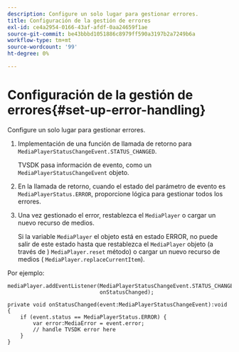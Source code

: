 ```yaml
---
description: Configure un solo lugar para gestionar errores.
title: Configuración de la gestión de errores
exl-id: ce4a2954-0166-43af-afdf-0aa24659f1ae
source-git-commit: be43bbbd1051886c8979ff590a3197b2a7249b6a
workflow-type: tm+mt
source-wordcount: '99'
ht-degree: 0%

---
```


# Configuración de la gestión de errores{#set-up-error-handling}

Configure un solo lugar para gestionar errores.

1. Implementación de una función de llamada de retorno para `MediaPlayerStatusChangeEvent.STATUS_CHANGED`.

   TVSDK pasa información de evento, como un `MediaPlayerStatusChangeEvent` objeto.
1. En la llamada de retorno, cuando el estado del parámetro de evento es `MediaPlayerStatus.ERROR`, proporcione lógica para gestionar todos los errores.
1. Una vez gestionado el error, restablezca el `MediaPlayer` o cargar un nuevo recurso de medios.

   Si la variable `MediaPlayer` el objeto está en estado ERROR, no puede salir de este estado hasta que restablezca el `MediaPlayer` objeto (a través de ) `MediaPlayer.reset` método) o cargar un nuevo recurso de medios ( `MediaPlayer.replaceCurrentItem`).

<!--<a id="example_49FF225E92EA494AA06B2E5F26101F4C"></a>-->

Por ejemplo:

```
mediaPlayer.addEventListener(MediaPlayerStatusChangeEvent.STATUS_CHANGED,  
                             onStatusChanged); 
 
private void onStatusChanged(event:MediaPlayerStatusChangeEvent):void { 
    if (event.status == MediaPlayerStatus.ERROR) { 
        var error:MediaError = event.error; 
        // handle TVSDK error here 
    } 
} 
```
